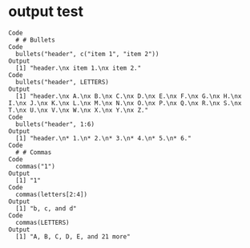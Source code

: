 # output test

    Code
      # # Bullets
    Code
      bullets("header", c("item 1", "item 2"))
    Output
      [1] "header.\nx item 1.\nx item 2."
    Code
      bullets("header", LETTERS)
    Output
      [1] "header.\nx A.\nx B.\nx C.\nx D.\nx E.\nx F.\nx G.\nx H.\nx I.\nx J.\nx K.\nx L.\nx M.\nx N.\nx O.\nx P.\nx Q.\nx R.\nx S.\nx T.\nx U.\nx V.\nx W.\nx X.\nx Y.\nx Z."
    Code
      bullets("header", 1:6)
    Output
      [1] "header.\n* 1.\n* 2.\n* 3.\n* 4.\n* 5.\n* 6."
    Code
      # # Commas
    Code
      commas("1")
    Output
      [1] "1"
    Code
      commas(letters[2:4])
    Output
      [1] "b, c, and d"
    Code
      commas(LETTERS)
    Output
      [1] "A, B, C, D, E, and 21 more"

